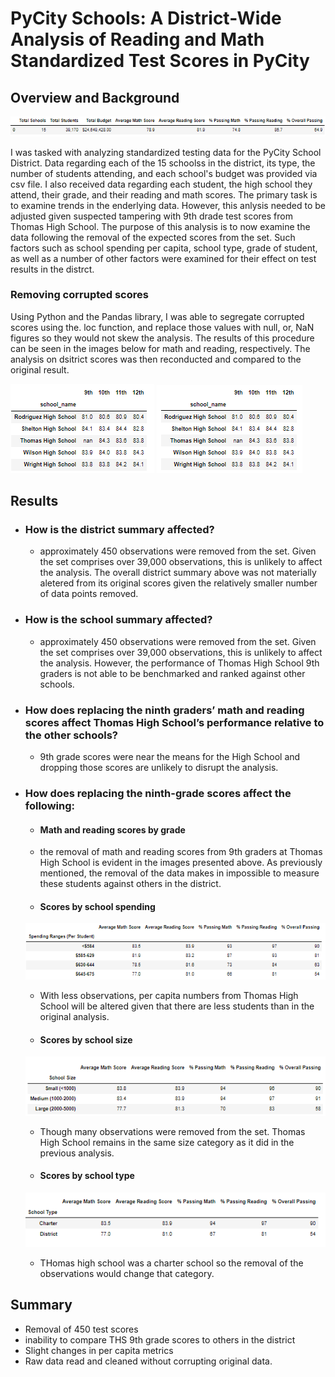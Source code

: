 # PyCity Schools: A District-Wide Analysis of Reading and Math Standardized Test Scores in PyCity

## Overview and Background
![District Overview](Resources/district%20overview.png)

I was tasked with analyzing standardized testing data for the PyCity School District.  Data regarding each of the 15 schoolss in the district, its type, the number of students attending, and each school's budget was provided via csv file. I also received data regarding each student, the high school they attend, their grade, and their reading and math scores.  The primary task is to examine trends in the enderlying data. However, this anlysis needed to be adjusted given suspected tampering with 9th drade test scores from Thomas High School.  The purpose of this analysis is to now examine the data following the removal of the expected scores from the set. Such factors such as school spending per capita, school type, grade of student, as well as a number of other factors were examined for their effect on test results in the distrct. 

### Removing corrupted scores

Using Python and the Pandas library, I was able to segregate corrupted scores using the. loc function, and replace those values with null, or, NaN figures so they would not skew the analysis. The results of this procedure can be seen in the images below for math and reading, respectively. The analysis on dsitrict scores was then reconducted and compared to the original result. 

![Removing Math](Resources/remove_students_math.png)
![REmoving Reading](Resources/remove_students_reading.png)

## Results
- ### How is the district summary affected?
  - approximately 450 observations were removed from the set. Given the set comprises over 39,000 observations, this is unlikely to affect the analysis. The overall district summary above was not materially aletered from its original scores given the relatively smaller number of data points removed. 
- ### How is the school summary affected?
  - approximately 450 observations were removed from the set. Given the set comprises over 39,000 observations, this is unlikely to affect the analysis. However, the performance of Thomas High School 9th graders is not able to be benchmarked and ranked against other schools. 
- ### How does replacing the ninth graders’ math and reading scores affect Thomas High School’s performance relative to the other schools?
   - 9th grade scores were near the means for the High School and dropping those scores are unlikely to disrupt the analysis. 

- ### How does replacing the ninth-grade scores affect the following:

  - #### Math and reading scores by grade
   - the removal of math and reading scores from 9th graders at Thomas High School is evident in the images presented above. As previously mentioned, the removal of the data makes in impossible to measure these students against others in the district. 
  - #### Scores by school spending
   ![Spending By_School](Resources/school_spending.png)
   - With less observations, per capita numbers from Thomas High School will be altered given that there are less students than in the original analysis. 
  - #### Scores by school size
   ![Size](Resources/school_size.png)
   - Though many observations were removed from the set. Thomas High School remains in the same size category as it did in the previous analysis. 
  - #### Scores by school type
   ![Type](Resources/type.png)
   - THomas high school was a charter school so the removal of the observations would change that category. 

## Summary
 - Removal of 450 test scores 
 - inability to compare THS 9th grade scores to others in the district
 - Slight changes in per capita metrics
 - Raw data read and cleaned without corrupting original data. 

